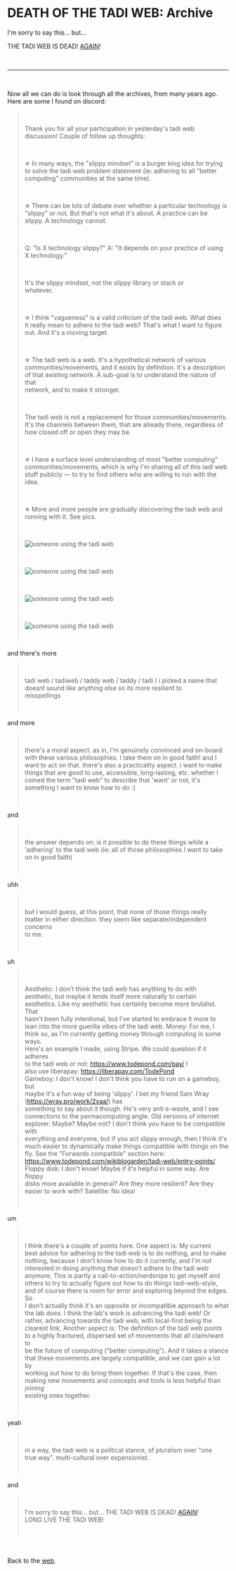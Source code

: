 <style>
	blockquote {
		/* newlines should cause a line break */
		white-space: pre-line;
	}
</style>

# DEATH OF THE TADI WEB: Archive

I'm sorry to say this... but...

THE TADI WEB IS DEAD! [AGAIN](https://www.todepond.com/wikiblogarden/tadi-web/death/who/)!

<br>

<hr>

<br>

Now all we can do is look through all the archives, from many years ago. Here are some I found on discord:

> Thank you for all your participation in yesterday's tadi web discussion! Couple of follow up thoughts:
>
> ✯ In many ways, the "slippy mindset" is a burger king idea for trying to solve the tadi web problem statement (ie: adhering to all "better computing" communities at the same time).
>
> ✯ There can be lots of debate over whether a particular technology is "slippy" or not. But that's not what it's about. A practice can be slippy. A technology cannot.
>
> Q: "Is X technology slippy?"
> A: "It depends on your practice of using X technology."
>
> It's the slippy mindset, not the slippy library or stack or whatever.
>
> ✯ I think "vagueness" is a valid criticism of the tadi web. What does it really mean to adhere to the tadi web? That's what I want to figure out. And it's a moving target.
>
> ✯ The tadi web is a web. It's a hypothetical network of various communities/movements, and it exists by definition. It's a description of that existing network. A sub-goal is to understand the nature of that network, and to make it stronger.
>
> The tadi web is not a replacement for those communities/movements. It's the channels between them, that are already there, regardless of how closed off or open they may be.
>
> ✯ I have a surface level understanding of most "better computing" communities/movements, which is why I'm sharing all of this tadi web stuff publicly — to try to find others who are willing to run with the idea.
>
> ✯ More and more people are gradually discovering the tadi web and running with it. See pics.
>
> ![someone using the tadi web](1.png)
>
> ![someone using the tadi web](2.png)
>
> ![someone using the tadi web](3.png)
>
> ![someone using the tadi web](4.png)

and there's more

> tadi web / tadiweb / taddy web / taddy / tadi / i picked a name that doesnt sound like anything else so its more resilient to misspellings

and more

> there's a moral aspect. as in, I'm genuinely convinced and on-board with these various philosophies. I take them on in good faith! and I want to act on that.
> there's also a practicality aspect. i want to make things that are good to use, accessible, long-lasting, etc.
> whether I coined the term "tadi web" to describe that 'want' or not, it's something I want to know how to do :)

and

> the answer depends on: is it possible to do these things while a 'adhering' to the tadi web (ie: all of those philosophies I want to take on in good faith)

uhh

> but I would guess, at this point, that none of those things really matter in either direction. they seem like separate/independent concerns to me.

uh

> Aesthetic: I don't think the tadi web has anything to do with aesthetic, but maybe it lends itself more naturally to certain aesthetics. Like my aesthetic has certainly become more brutalist. That hasn't been fully intentional, but I've started to embrace it more to lean into the more guerilla vibes of the tadi web.
> Money: For me, I think so, as I'm currently getting money through computing in some ways. Here's an example I made, using Stripe. We could question if it adheres to the tadi web or not: https://www.todepond.com/pay/ I also use liberapay: https://liberapay.com/TodePond
> Gameboy: I don't know! I don't think you have to run on a gameboy, but maybe it's a fun way of being 'slippy'. I bet my friend Sam Wray (https://wray.pro/work/2xaa/) has something to say about it though. He's very anti e-waste, and I see connections to the permacomputing angle.
> Old versions of internet explorer: Maybe? Maybe not? I don't think you have to be compatible with everything and everyone, but if you act slippy enough, then I think it's much easier to dynamically make things compatible with things on the fly. See the "Forwards compatible" section here: https://www.todepond.com/wikiblogarden/tadi-web/entry-points/
> Floppy disk: I don't know! Maybe if it's helpful in some way. Are floppy disks more available in general? Are they more resilient? Are they easier to work with?
> Satellite: No idea!

um

> I think there's a couple of points here.
> One aspect is: My current best advice for adhering to the tadi web is to do nothing, and to make nothing, because I don't know how to do it currently, and I'm not interested in doing anything that doesn't adhere to the tadi web anymore. This is partly a call-to-action/nerdsnipe to get myself and others to try to actually figure out how to do things tadi-web-style, and of course there is room for error and exploring beyond the edges. So I don't actually think it's an opposite or incompatible approach to what the lab does. I think the lab's work is advancing the tadi web! Or rather, advancing towards the tadi web, with local-first being the clearest link.
> Another aspect is: The definition of the tadi web points to a highly fractured, dispersed set of movements that all claim/want to be the future of computing ("better computing"). And it takes a stance that these movements are largely compatible, and we can gain a lot by working out how to do bring them together. If that's the case, then making new movements and concepts and tools is less helpful than joining existing ones together.

yeah

> in a way, the tadi web is a political stance, of pluralism over "one true way". multi-cultural over expansionist.

and

> I'm sorry to say this... but...
> THE TADI WEB IS DEAD! [AGAIN](https://www.todepond.com/wikiblogarden/tadi-web/death/who/)!
> LONG LIVE THE TADI WEB!

<br>

Back to the [web](https://www.todepond.com/wikiblogarden/tadi-web).
